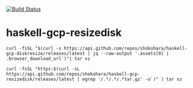 [![Build Status](https://travis-ci.org/shokohara/haskell-gcp-resizedisk.svg?branch=master)](https://travis-ci.org/shokohara/haskell-gcp-resizedisk)

# haskell-gcp-resizedisk

```
curl -fsSL "$(curl -s https://api.github.com/repos/shokohara/haskell-gcp-diskresize/releases/latest | jq --raw-output '.assets[0] | .browser_download_url')"| tar xz
```

```
curl -fsSL "https:$(curl -sL https://api.github.com/repos/shokohara/haskell-gcp-resizedisk/releases/latest | egrep '/.*/.*/.*tar.gz' -o`)" | tar xz
```
